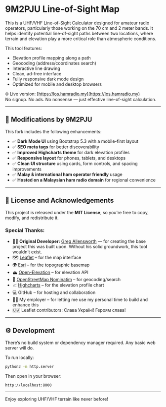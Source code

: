 # 9M2PJU Line-of-Sight Map

This is a UHF/VHF Line-of-Sight Calculator designed for amateur radio operators, particularly those working on the 70 cm and 2 meter bands. It helps identify potential line-of-sight paths between two locations, where terrain and elevation play a more critical role than atmospheric conditions.

This tool features:
- Elevation profile mapping along a path
- Geocoding (address/coordinates search)
- Interactive line drawing
- Clean, ad-free interface
- Fully responsive dark mode design
- Optimized for mobile and desktop browsers

🌐 Live version: [https://los.hamradio.my](https://los.hamradio.my)  
No signup. No ads. No nonsense — just effective line-of-sight calculation.

---

## 🔧 Modifications by 9M2PJU

This fork includes the following enhancements:

- ✅ **Dark Mode UI** using Bootstrap 5.3 with a mobile-first layout  
- ✅ **SEO meta tags** for better discoverability  
- ✅ **Improved Highcharts theme** for dark elevation profiles  
- ✅ **Responsive layout** for phones, tablets, and desktops  
- ✅ **Clean UI structure** using cards, form controls, and spacing improvements  
- ✅ **Malay & international ham operator friendly** usage  
- ✅ **Hosted on a Malaysian ham radio domain** for regional convenience  

---

## 📄 License and Acknowledgements

This project is released under the **MIT License**, so you're free to copy, modify, and redistribute it.

### Special Thanks:

- 👨‍💻 **Original Developer:** [Greg Allensworth](https://github.com/gregallensworth/ham-uhfvhf-map) — for creating the base project this was built upon. Without his solid groundwork, this tool wouldn’t exist.  
- 🗺️ [Leaflet](https://leafletjs.com/) – for the map interface  
- 🌍 [Esri](https://www.esri.com/) – for the topographic basemap  
- 🏔️ [Open-Elevation](https://open-elevation.com/) – for elevation API  
- 🧭 [OpenStreetMap Nominatim](https://nominatim.org/) – for geocoding/search  
- 📈 [Highcharts](https://www.highcharts.com/) – for the elevation profile chart  
- 💻 GitHub – for hosting and collaboration  
- 👨‍💻 My employer – for letting me use my personal time to build and enhance this  
- 🇺🇦 Leaflet contributors: Слава Україні! Героям слава!

---

## ⚙️ Development

There’s no build system or dependency manager required. Any basic web server will do.

To run locally:

```bash
python3 -m http.server
````

Then open in your browser:

```
http://localhost:8000
```

---

Enjoy exploring UHF/VHF terrain like never before!

```
